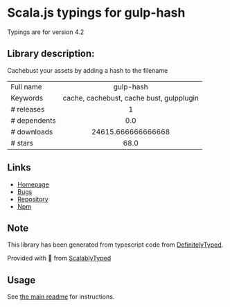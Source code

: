 
# Scala.js typings for gulp-hash

Typings are for version 4.2

## Library description:
Cachebust your assets by adding a hash to the filename

|                    |                 |
| ------------------ | :-------------: |
| Full name          | gulp-hash |
| Keywords           | cache, cachebust, cache bust, gulpplugin |
| # releases         | 1 |
| # dependents       | 0.0 |
| # downloads        | 24615.666666666668 |
| # stars            | 68.0 |

## Links
- [Homepage](https://github.com/Dragory/gulp-hash)
- [Bugs](https://github.com/Dragory/gulp-hash/issues)
- [Repository](https://github.com/Dragory/gulp-hash)
- [Npm](https://www.npmjs.com/package/gulp-hash)
    


## Note
This library has been generated from typescript code from [DefinitelyTyped](https://definitelytyped.org).

Provided with :purple_heart: from [ScalablyTyped](https://github.com/oyvindberg/ScalablyTyped)

## Usage
See [the main readme](../../readme.md) for instructions.


